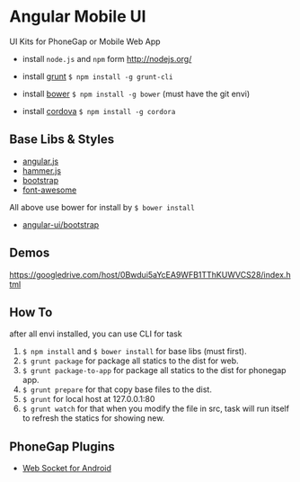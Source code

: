 # Angular Mobile UI

UI Kits for PhoneGap or Mobile Web App

* install `node.js` and `npm` form <http://nodejs.org/>

* install [grunt](http://gruntjs.com/) `$ npm install -g grunt-cli`
* install [bower](http://bower.io) `$ npm install -g bower` (must have the git envi)
* install [cordova](http://cordova.apache.org/) `$ npm install -g cordora`


## Base Libs & Styles

* [angular.js](https://github.com/angular/angular.js)
* [hammer.js](https://github.com/senchalabs/hammerjs)
* [bootstrap](https://github.com/twbs/bootstrap)
* [font-awesome](https://github.com/FortAwesome/Font-Awesome)

All above use bower for install by `$ bower install`

* [angular-ui/bootstrap](https://github.com/angular-ui/bootstrap)

## Demos

https://googledrive.com/host/0Bwdui5aYcEA9WFB1TThKUWVCS28/index.html

## How To

after all envi installed, you can use CLI for task

1. `$ npm install` and `$ bower install` for base libs (must first).
2. `$ grunt package` for package all statics to the dist for web.
3. `$ grunt package-to-app` for package all statics to the dist for phonegap app.
3. `$ grunt prepare` for that copy base files to the dist.
3. `$ grunt` for local host at 127.0.0.1:80
3. `$ grunt watch` for that when you modify the file in src, task will run itself to refresh the statics for showing new.



## PhoneGap Plugins

* [Web Socket for Android](https://github.com/mkuklis/phonegap-websocket)
